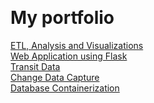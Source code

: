 <meta property="og:image" content="http://euro-travel-example.com/thumbnail.jpg">  <br>
# My portfolio  <br>
<a href="https://github.com/maquiavelo01/ETLAnalysisVisualization.git">ETL, Analysis and Visualizations</a> <br>
<a href="https://github.com/maquiavelo01/WebApplication.git">Web Application using Flask</a> <br>
<a href="https://github.com/maquiavelo01/TransitData.git">Transit Data</a> <br>
<a href="https://github.com/maquiavelo01/ChangeDataCapture.git">Change Data Capture</a> <br>
<a href="https://github.com/maquiavelo01/DatabaseContainerization.git">Database Containerization</a> <br>
